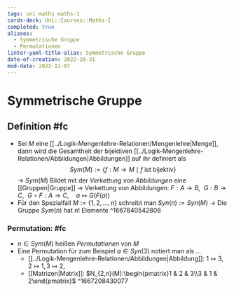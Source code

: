 ```yaml
---
tags: uni maths maths-1
cards-deck: Uni::Courses::Maths-I
completed: true
aliases:
  - Symmetrische Gruppe
  - Permutationen
linter-yaml-title-alias: Symmetrische Gruppe
date-of-creation: 2022-10-31
mod-date: 2022-11-07
---
```


# Symmetrische Gruppe

## Definition #fc
- Sei $M$ eine [[../Logik-Mengenlehre-Relationen/Mengenlehre|Menge]], dann wird die Gesamtheit der bijektiven [[../Logik-Mengenlehre-Relationen/Abbildungen|Abbildungen]] auf ihr definiert als $$Sym(M):=\{f:M\rightarrow M\mid f\text{ ist bijektiv}\}$$
	→ $Sym(M)$ Bildet mit der *Verkettung von Abbildungen* eine [[Gruppen|Gruppe]]
	→ Verkettung von Abbildungen: $F:A\rightarrow B,~~G:B\rightarrow C,~~G\circ F:A\rightarrow C,\quad a\mapsto G(F(a))$
- Für den Spezialfall $M:=\{1,2,\dots,n\}$ schreibt man $Syn(n):=Syn(M)$
	→ Die Gruppe $Sym(n)$ hat $n!$ Elemente
^1667840542808

### Permutation: #fc
- $n\in Sym(M)$ heißen *Permutationen* von $M$
- Eine Permutation für zum Beispiel $a\in Syn(3)$ notiert man als …
	- [[../Logik-Mengenlehre-Relationen/Abbildungen|Abbildung]]: $1\mapsto3,2\mapsto1,3\mapsto2$,
	- [[Matrizen|Matrix]]: $N_{2,n}(M):\begin{pmatrix}1 & 2 & 3\\3 & 1 & 2\end{pmatrix}$
^1667208430077
